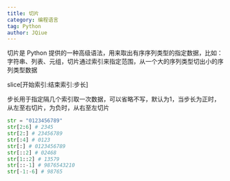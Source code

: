 ```yaml
---
title: 切片
category: 编程语言
tag: Python
author: JQiue
---
```


切片是 Python 提供的一种高级语法，用来取出有序序列类型的指定数据，比如：字符串、列表、元组，切片通过索引来指定范围，从一个大的序列类型切出小的序列类型数据

slice[开始索引:结束索引:步长]

步长用于指定隔几个索引取一次数据，可以省略不写，默认为1，当步长为正时，从左至右切片，为负时，从右至左切片

```python
str = "0123456789"
str[2:6] # 2345
str[2:] # 23456789
str[:4] # 0123
str[:] # 0123456789
str[::2] # 02468
str[1::2] # 13579
str[::-1] # 9876543210
str[-1:-6] # 98765
```
